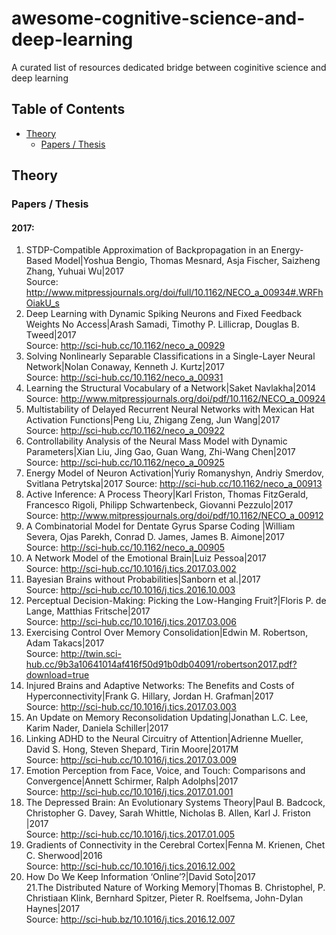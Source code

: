 # awesome-cognitive-science-and-deep-learning
 A curated list of resources dedicated bridge between coginitive science and deep learning
## Table of Contents
 - [Theory](#theory)
   - [Papers / Thesis](#papers--thesis)

## Theory
### Papers / Thesis
#### 2017: 
 1. STDP-Compatible Approximation of Backpropagation in an Energy-Based Model|Yoshua Bengio, Thomas Mesnard, Asja Fischer, Saizheng Zhang, Yuhuai Wu|2017 <br>
    Source: http://www.mitpressjournals.org/doi/full/10.1162/NECO_a_00934#.WRFhOiakU_s
 2. Deep Learning with Dynamic Spiking Neurons and Fixed Feedback Weights No Access|Arash Samadi, Timothy P. Lillicrap, Douglas B. Tweed|2017 <br>
    Source: http://sci-hub.cc/10.1162/neco_a_00929
 3. Solving Nonlinearly Separable Classifications in a Single-Layer Neural Network|Nolan Conaway, Kenneth J. Kurtz|2017<br>
    Source: http://sci-hub.cc/10.1162/neco_a_00931
 4. Learning the Structural Vocabulary of a Network|Saket Navlakha|2014<br>
    Source: http://www.mitpressjournals.org/doi/pdf/10.1162/NECO_a_00924
 5. Multistability of Delayed Recurrent Neural Networks with Mexican Hat Activation Functions|Peng Liu, Zhigang Zeng, Jun Wang|2017<br>
    Source: http://sci-hub.cc/10.1162/neco_a_00922
 6. Controllability Analysis of the Neural Mass Model with Dynamic Parameters|Xian Liu, Jing Gao, Guan Wang, Zhi-Wang Chen|2017<br>
    Source: http://sci-hub.cc/10.1162/neco_a_00925
 7. Energy Model of Neuron Activation|Yuriy Romanyshyn, Andriy Smerdov, Svitlana Petrytska|2017
    Source: http://sci-hub.cc/10.1162/neco_a_00913
 8. Active Inference: A Process Theory|Karl Friston, Thomas FitzGerald, Francesco Rigoli, Philipp Schwartenbeck, Giovanni Pezzulo|2017<br>
    Source: http://www.mitpressjournals.org/doi/pdf/10.1162/NECO_a_00912
 9. A Combinatorial Model for Dentate Gyrus Sparse Coding |William Severa, Ojas Parekh, Conrad D. James, James B. Aimone|2017<br>
    Source: http://sci-hub.cc/10.1162/neco_a_00905
 10. A Network Model of the Emotional Brain|Luiz Pessoa|2017<br>
    Source: http://sci-hub.cc/10.1016/j.tics.2017.03.002
 11. Bayesian Brains without Probabilities|Sanborn et al.|2017<br>
    Source: http://sci-hub.cc/10.1016/j.tics.2016.10.003
 12. Perceptual Decision-Making: Picking the Low-Hanging Fruit?|Floris P. de Lange, Matthias Fritsche|2017<br>
    Source: http://sci-hub.cc/10.1016/j.tics.2017.03.006
 13. Exercising Control Over Memory Consolidation|Edwin M. Robertson, Adam Takacs|2017<br>
    Source: http://twin.sci-hub.cc/9b3a10641014af416f50d91b0db04091/robertson2017.pdf?download=true
 14. Injured Brains and Adaptive Networks: The Benefits and Costs of Hyperconnectivity|Frank G. Hillary, Jordan H. Grafman|2017<br>
    Source: http://sci-hub.cc/10.1016/j.tics.2017.03.003
 15. An Update on Memory Reconsolidation Updating|Jonathan L.C. Lee, Karim Nader, Daniela Schiller|2017<br>
 16. Linking ADHD to the Neural Circuitry of Attention|Adrienne Mueller, David S. Hong, Steven Shepard, Tirin Moore|2017M<br>
    Source: http://sci-hub.cc/10.1016/j.tics.2017.03.009
 17. Emotion Perception from Face, Voice, and Touch: Comparisons and Convergence|Annett Schirmer, Ralph Adolphs|2017<br>
    Source: http://sci-hub.cc/10.1016/j.tics.2017.01.001
 18. The Depressed Brain: An Evolutionary Systems Theory|Paul B. Badcock, Christopher G. Davey, Sarah Whittle, Nicholas B. Allen, Karl J. Friston |2017 <br>
    Source: http://sci-hub.cc/10.1016/j.tics.2017.01.005
19. Gradients of Connectivity in the Cerebral Cortex|Fenna M. Krienen, Chet C. Sherwood|2016<br>
    Source: http://sci-hub.cc/10.1016/j.tics.2016.12.002
20. How Do We Keep Information ‘Online’?|David Soto|2017<br>
21.The Distributed Nature of Working Memory|Thomas B. Christophel, P. Christiaan Klink, Bernhard Spitzer, Pieter R. Roelfsema, John-Dylan Haynes|2017 <br>
   Source: http://sci-hub.bz/10.1016/j.tics.2016.12.007

 
 


 
